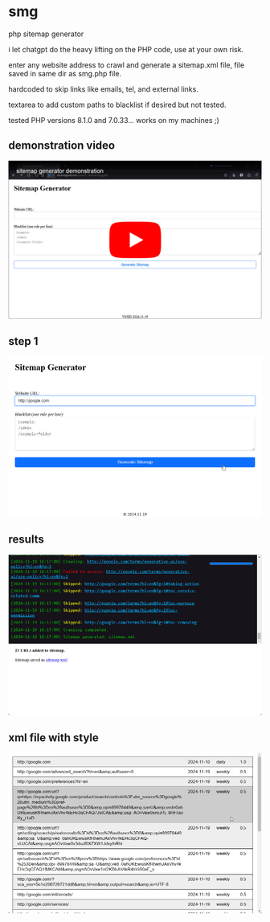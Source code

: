 # smg
php sitemap generator

i let chatgpt do the heavy lifting on the PHP code, use at your own risk.

enter any website address to crawl and generate a sitemap.xml file, file saved in same dir as smg.php file.

hardcoded to skip links like emails, tel, and external links.

textarea to add custom paths to blacklist if desired but not tested.

tested PHP versions 8.1.0 and 7.0.33... works on my machines ;)

## demonstration video
[![video thumbnail](smg-video-thumb.jpg)](https://youtu.be/mdeS3yUa5C4
 "sitemap generator demonstration")

## step 1
![screenshot of step 1](screenshot-01.jpg)

## results
![screenshot of results](screenshot-02.jpg)

## xml file with style
![screenshot of xml file output with css style](screenshot-xml-output-w-style.jpg)